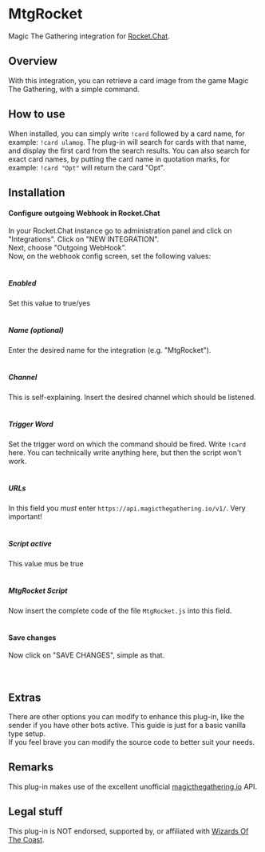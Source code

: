 # MtgRocket
Magic The Gathering integration for <a href="https://rocket.chat/">Rocket.Chat</a>.

## Overview 
With this integration, you can retrieve a card image from the game Magic The Gathering, with a simple command.

## How to use
When installed, you can simply write `!card` followed by a card name, for example: `!card ulamog`. The plug-in will search for cards with that name, and display the first card from the search results.
You can also search for exact card names, by putting the card name in quotation marks, for example: `!card "Opt"` will return the card "Opt". 

## Installation

#### Configure outgoing Webhook in Rocket.Chat
In your Rocket.Chat instance go to administration panel and click on "Integrations". Click on "NEW INTEGRATION".<br />
Next, choose "Outgoing WebHook".
<br />
Now, on the webhook config screen, set the following values:
<br /><br />

##### Enabled
Set this value to true/yes
<br /><br />

##### Name (optional)
Enter the desired name for the integration (e.g. "MtgRocket").
<br /><br />

##### Channel
This is self-explaining. Insert the desired channel which should be listened.
<br /><br />

##### Trigger Word
Set the trigger word on which the command should be fired. Write `!card` here. You can technically write anything here, but then the script won't work.
<br /><br />

##### URLs
In this field you *must* enter `https://api.magicthegathering.io/v1/`. Very important!
<br /><br />

##### Script active
This value mus be true
<br /><br />

##### MtgRocket Script
Now insert the complete code of the file `MtgRocket.js` into this field.
<br /><br />

#### Save changes
Now click on "SAVE CHANGES", simple as that.
<br /><br /><br />

## Extras
There are other options you can modify to enhance this plug-in, like the sender if you have other bots active. This guide is just for a basic vanilla type setup. <br />
If you feel brave you can modify the source code to better suit your needs.

## Remarks
This plug-in makes use of the excellent unofficial <a href="https://magicthegathering.io/">magicthegathering.io</a> API.

## Legal stuff
This plug-in is NOT endorsed, supported by, or affiliated with <a href="https://company.wizards.com/">Wizards Of The Coast</a>.
